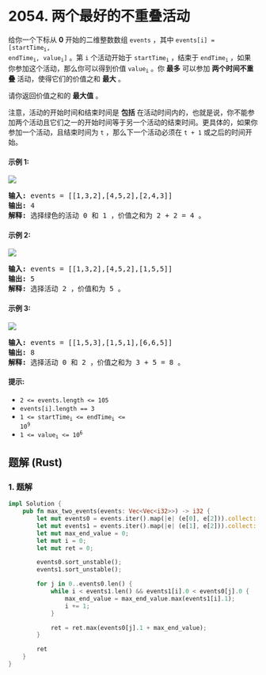 # 2054. 两个最好的不重叠活动
给你一个下标从 **0** 开始的二维整数数组 `events` ，其中 <code>events[i] = [startTime<sub>i</sub>, endTime<sub>i</sub>, value<sub>i</sub>]</code> 。第 `i` 个活动开始于 <code>startTime<sub>i</sub></code> ，结束于 <code>endTime<sub>i</sub></code> ，如果你参加这个活动，那么你可以得到价值 <code>value<sub>i</sub></code> 。你 **最多** 可以参加 **两个时间不重叠** 活动，使得它们的价值之和 **最大** 。

请你返回价值之和的 **最大值** 。

注意，活动的开始时间和结束时间是 **包括** 在活动时间内的，也就是说，你不能参加两个活动且它们之一的开始时间等于另一个活动的结束时间。更具体的，如果你参加一个活动，且结束时间为 `t` ，那么下一个活动必须在 `t + 1` 或之后的时间开始。

#### 示例 1:
![](https://assets.leetcode.com/uploads/2021/09/21/picture5.png)
<pre>
<strong>输入:</strong> events = [[1,3,2],[4,5,2],[2,4,3]]
<strong>输出:</strong> 4
<strong>解释:</strong> 选择绿色的活动 0 和 1 ，价值之和为 2 + 2 = 4 。
</pre>

#### 示例 2:
![](https://assets.leetcode.com/uploads/2021/09/21/picture1.png)
<pre>
<strong>输入:</strong> events = [[1,3,2],[4,5,2],[1,5,5]]
<strong>输出:</strong> 5
<strong>解释:</strong> 选择活动 2 ，价值和为 5 。
</pre>

#### 示例 3:
![](https://assets.leetcode.com/uploads/2021/09/21/picture3.png)
<pre>
<strong>输入:</strong> events = [[1,5,3],[1,5,1],[6,6,5]]
<strong>输出:</strong> 8
<strong>解释:</strong> 选择活动 0 和 2 ，价值之和为 3 + 5 = 8 。
</pre>

#### 提示:
* <code>2 <= events.length <= 105</sup></code>
* `events[i].length == 3`
* <code>1 <= startTime<sub>i</sub> <= endTime<sub>i</sub> <= 10<sup>9</sup></code>
* <code>1 <= value<sub>i</sub> <= 10<sup>6</sup></code>

## 题解 (Rust)

### 1. 题解
```Rust
impl Solution {
    pub fn max_two_events(events: Vec<Vec<i32>>) -> i32 {
        let mut events0 = events.iter().map(|e| (e[0], e[2])).collect::<Vec<_>>();
        let mut events1 = events.iter().map(|e| (e[1], e[2])).collect::<Vec<_>>();
        let mut max_end_value = 0;
        let mut i = 0;
        let mut ret = 0;

        events0.sort_unstable();
        events1.sort_unstable();

        for j in 0..events0.len() {
            while i < events1.len() && events1[i].0 < events0[j].0 {
                max_end_value = max_end_value.max(events1[i].1);
                i += 1;
            }

            ret = ret.max(events0[j].1 + max_end_value);
        }

        ret
    }
}
```

